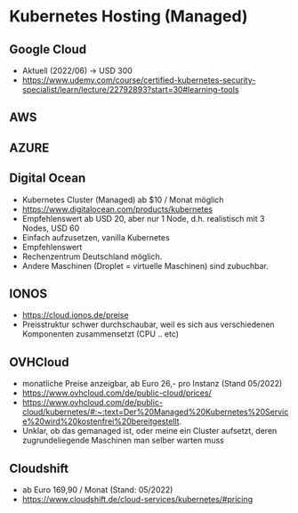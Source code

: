 # Kubernetes Hosting (Managed)  

## Google Cloud 

  * Aktuell (2022/06) -> USD 300 
  * https://www.udemy.com/course/certified-kubernetes-security-specialist/learn/lecture/22792893?start=30#learning-tools

## AWS 


## AZURE 


## Digital Ocean 

  * Kubernetes Cluster (Managed) ab $10 / Monat möglich 
  * https://www.digitalocean.com/products/kubernetes
  * Empfehlenswert ab USD 20, aber nur 1 Node, d.h. realistisch mit 3 Nodes, USD 60 
  * Einfach aufzusetzen, vanilla Kubernetes 
  * Empfehlenswert 
  * Rechenzentrum Deutschland möglich.
  * Andere Maschinen (Droplet = virtuelle Maschinen) sind zubuchbar.

## IONOS 

  * https://cloud.ionos.de/preise
  * Preisstruktur schwer durchschaubar, weil es sich aus verschiedenen Komponenten zusammensetzt 
    (CPU .. etc) 

## OVHCloud 

  * monatliche Preise anzeigbar, ab Euro 26,- pro Instanz (Stand 05/2022)
  * https://www.ovhcloud.com/de/public-cloud/prices/
  * https://www.ovhcloud.com/de/public-cloud/kubernetes/#:~:text=Der%20Managed%20Kubernetes%20Service%20wird%20kostenfrei%20bereitgestellt.
  * Unklar, ob das gemanaged ist, oder meine ein Cluster aufsetzt, deren zugrundeliegende Maschinen man selber warten muss 

## Cloudshift 

   * ab Euro 169,90 / Monat (Stand: 05/2022) 
   * https://www.cloudshift.de/cloud-services/kubernetes/#pricing

